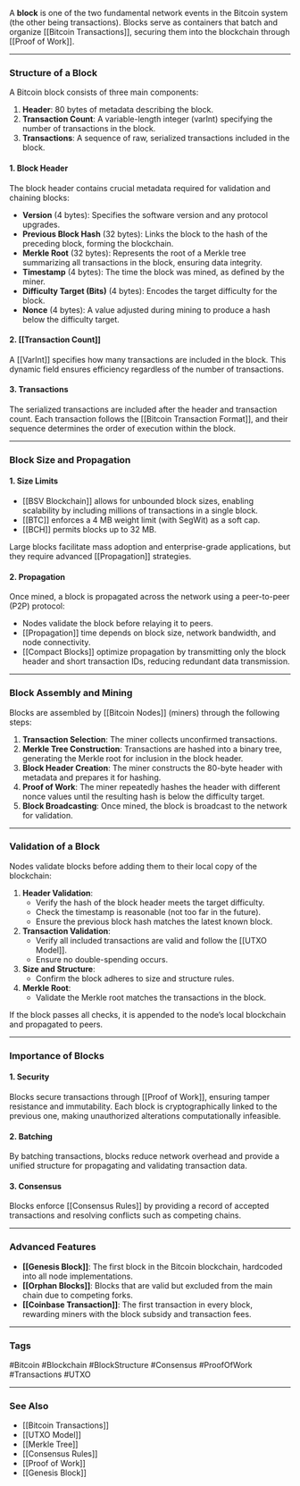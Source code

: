 A **block** is one of the two fundamental network events in the Bitcoin system (the other being transactions). Blocks serve as containers that batch and organize [[Bitcoin Transactions]], securing them into the blockchain through [[Proof of Work]].

---

### Structure of a Block

A Bitcoin block consists of three main components:
1. **Header**: 80 bytes of metadata describing the block.
2. **Transaction Count**: A variable-length integer (varInt) specifying the number of transactions in the block.
3. **Transactions**: A sequence of raw, serialized transactions included in the block.

#### 1. **Block Header**
The block header contains crucial metadata required for validation and chaining blocks:
- **Version** (4 bytes): Specifies the software version and any protocol upgrades.
- **Previous Block Hash** (32 bytes): Links the block to the hash of the preceding block, forming the blockchain.
- **Merkle Root** (32 bytes): Represents the root of a Merkle tree summarizing all transactions in the block, ensuring data integrity.
- **Timestamp** (4 bytes): The time the block was mined, as defined by the miner.
- **Difficulty Target (Bits)** (4 bytes): Encodes the target difficulty for the block.
- **Nonce** (4 bytes): A value adjusted during mining to produce a hash below the difficulty target.

#### 2. **[[Transaction Count]]**
A [[VarInt]] specifies how many transactions are included in the block. This dynamic field ensures efficiency regardless of the number of transactions.

#### 3. **Transactions**
The serialized transactions are included after the header and transaction count. Each transaction follows the [[Bitcoin Transaction Format]], and their sequence determines the order of execution within the block.

---

### Block Size and Propagation

#### 1. **Size Limits**
- [[BSV Blockchain]] allows for unbounded block sizes, enabling scalability by including millions of transactions in a single block.
- [[BTC]] enforces a 4 MB weight limit (with SegWit) as a soft cap.
- [[BCH]] permits blocks up to 32 MB.

Large blocks facilitate mass adoption and enterprise-grade applications, but they require advanced [[Propagation]] strategies.

#### 2. **Propagation**
Once mined, a block is propagated across the network using a peer-to-peer (P2P) protocol:
- Nodes validate the block before relaying it to peers.
- [[Propagation]] time depends on block size, network bandwidth, and node connectivity.
- [[Compact Blocks]] optimize propagation by transmitting only the block header and short transaction IDs, reducing redundant data transmission.

---

### Block Assembly and Mining

Blocks are assembled by [[Bitcoin Nodes]] (miners) through the following steps:
1. **Transaction Selection**: The miner collects unconfirmed transactions.
2. **Merkle Tree Construction**: Transactions are hashed into a binary tree, generating the Merkle root for inclusion in the block header.
3. **Block Header Creation**: The miner constructs the 80-byte header with metadata and prepares it for hashing.
4. **Proof of Work**: The miner repeatedly hashes the header with different nonce values until the resulting hash is below the difficulty target.
5. **Block Broadcasting**: Once mined, the block is broadcast to the network for validation.

---

### Validation of a Block

Nodes validate blocks before adding them to their local copy of the blockchain:
1. **Header Validation**:
   - Verify the hash of the block header meets the target difficulty.
   - Check the timestamp is reasonable (not too far in the future).
   - Ensure the previous block hash matches the latest known block.
2. **Transaction Validation**:
   - Verify all included transactions are valid and follow the [[UTXO Model]].
   - Ensure no double-spending occurs.
3. **Size and Structure**:
   - Confirm the block adheres to size and structure rules.
4. **Merkle Root**:
   - Validate the Merkle root matches the transactions in the block.

If the block passes all checks, it is appended to the node’s local blockchain and propagated to peers.

---

### Importance of Blocks

#### 1. **Security**
Blocks secure transactions through [[Proof of Work]], ensuring tamper resistance and immutability. Each block is cryptographically linked to the previous one, making unauthorized alterations computationally infeasible.

#### 2. **Batching**
By batching transactions, blocks reduce network overhead and provide a unified structure for propagating and validating transaction data.

#### 3. **Consensus**
Blocks enforce [[Consensus Rules]] by providing a record of accepted transactions and resolving conflicts such as competing chains.

---

### Advanced Features

- **[[Genesis Block]]**: The first block in the Bitcoin blockchain, hardcoded into all node implementations.
- **[[Orphan Blocks]]**: Blocks that are valid but excluded from the main chain due to competing forks.
- **[[Coinbase Transaction]]**: The first transaction in every block, rewarding miners with the block subsidy and transaction fees.

---

### Tags
#Bitcoin #Blockchain #BlockStructure #Consensus #ProofOfWork #Transactions #UTXO

---

### See Also
- [[Bitcoin Transactions]]
- [[UTXO Model]]
- [[Merkle Tree]]
- [[Consensus Rules]]
- [[Proof of Work]]
- [[Genesis Block]]
